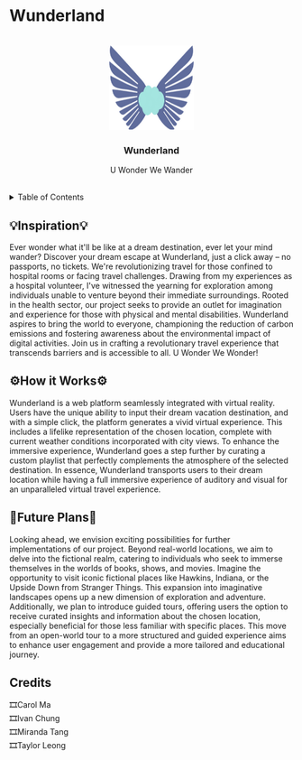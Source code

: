 # Wunderland


<!-- LOGO -->
<br />
<div align="center">
  <img src="wlogo.png" alt="Logo" width="150" height="150">
    
  </a>

  <h3 align="center">Wunderland</h3>

  <p align="center">
    U Wonder We Wander
    <br />
    <br />
  </p>
</div>


<!-- TABLE OF CONTENTS -->
<details>
  <summary>Table of Contents</summary>
  <ol>
    <li>
      <a href="#inspiration">Inspiration</a>
    </li>
    <li>
      <a href="#how-it-works">How it works</a>
    </li>
    <li><a href="#future-plans">What's next for Wunderland?</a></li>
    <li><a href="#credits">Credits</a></li>
  </ol>
</details>


<!-- Inspiration -->
## 💡Inspiration💡

Ever wonder what it'll be like at a dream destination, ever let your mind wander? Discover your dream escape at Wunderland, just a click away – no passports, no tickets. We're revolutionizing travel for those confined to hospital rooms or facing travel challenges. Drawing from my experiences as a hospital volunteer, I've witnessed the yearning for exploration among individuals unable to venture beyond their immediate surroundings. Rooted in the health sector, our project seeks to provide an outlet for imagination and experience for those with physical and mental disabilities. Wunderland aspires to bring the world to everyone, championing the reduction of carbon emissions and fostering awareness about the environmental impact of digital activities. Join us in crafting a revolutionary travel experience that transcends barriers and is accessible to all. U Wonder We Wonder!

## ⚙️How it Works⚙️

Wunderland is a web platform seamlessly integrated with virtual reality. Users have the unique ability to input their dream vacation destination, and with a simple click, the platform generates a vivid virtual experience. This includes a lifelike representation of the chosen location, complete with current weather conditions incorporated with city views. To enhance the immersive experience, Wunderland goes a step further by curating a custom playlist that perfectly complements the atmosphere of the selected destination. In essence, Wunderland transports users to their dream location while having a full immersive experience of auditory and visual for an unparalleled virtual travel experience.

## 👀Future Plans👀

Looking ahead, we envision exciting possibilities for further implementations of our project. Beyond real-world locations, we aim to delve into the fictional realm, catering to individuals who seek to immerse themselves in the worlds of books, shows, and movies. Imagine the opportunity to visit iconic fictional places like Hawkins, Indiana, or the Upside Down from Stranger Things. This expansion into imaginative landscapes opens up a new dimension of exploration and adventure. Additionally, we plan to introduce guided tours, offering users the option to receive curated insights and information about the chosen location, especially beneficial for those less familiar with specific places. This move from an open-world tour to a more structured and guided experience aims to enhance user engagement and provide a more tailored and educational journey.





## Credits
🎞Carol Ma <br>
🎞Ivan Chung <br>
🎞Miranda Tang<br>
🎞Taylor Leong <br>





